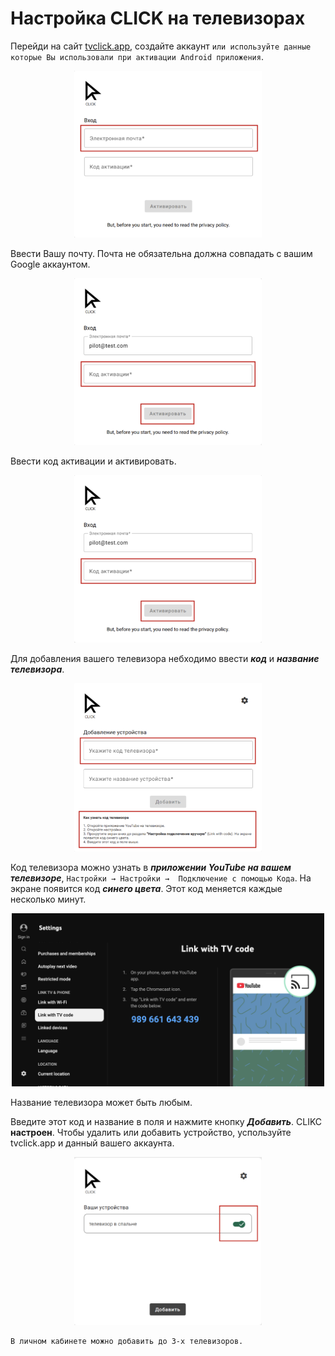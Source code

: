 # Настройка CLICK на телевизорах

Перейди на сайт [tvclick.app](https://tvclick.app/), создайте аккаунт `или используйте данные которые Вы использовали при активации Android приложения`.


<p align="center"><img src="image.png" width="300"></p> 

Ввести Вашу почту. Почта не обязательна должна совпадать с вашим Google аккаунтом.

<p align="center"><img src="image-1.png" width="300"></p> 

Ввести код активации и активировать.

<p align="center"><img src="image-2.png" width="300"></p> 

Для добавления вашего телевизора небходимо ввести ***код*** и ***название телевизора***. 

<p align="center"><img src="image-3.png" width="300"></p> 

Код телевизора можно узнать в ***приложении YouTube на вашем телевизоре***, `Настройки → Настройки →  Подключение с помощью Кода`. На экране появится код ***синего цвета***. Этот код меняется каждые несколько минут.

<p align="center"><img src="image-4.png" width="500"></p> 

Название телевизора может быть любым.

Введите этот код и название в поля и нажмите кнопку ***Добавить***.
CLIKC **настроен**. Чтобы удалить или добавить устройство, успользуйте tvclick.app и данный вашего аккаунта.

<p align="center"><img src="image-5.png" width="300"></p> 


```
В личном кабинете можно добавить до 3-х телевизоров.
```